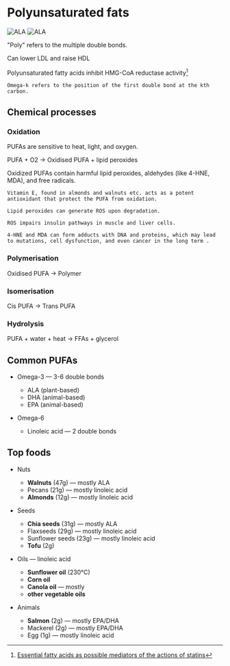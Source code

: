 # Polyunsaturated fats

![ALA](https://upload.wikimedia.org/wikipedia/commons/thumb/0/0f/ALAnumbering.svg/500px-ALAnumbering.svg.png)
![ALA](https://upload.wikimedia.org/wikipedia/commons/thumb/c/c5/Linolenic-acid-3D-vdW.png/500px-Linolenic-acid-3D-vdW.png)

"Poly" refers to the multiple double bonds.

Can lower LDL and raise HDL

Polyunsaturated fatty acids inhibit HMG-CoA reductase activity[^hmgcoareductase]

~~~admonish tip title="Omega-k"
Omega-k refers to the position of the first double bond at the kth carbon.
~~~

## Chemical processes

### Oxidation

PUFAs are sensitive to heat, light, and oxygen.

PUFA + O2 -> Oxidised PUFA + lipid peroxides

Oxidized PUFAs contain harmful lipid peroxides, aldehydes (like 4-HNE, MDA), and free radicals.

~~~admonish tip title="Vitamin E in foods"
Vitamin E, found in almonds and walnuts etc. acts as a potent antioxidant that protect the PUFA from oxidation.
~~~

~~~admonish warning title= "Insulin resistance"
Lipid peroxides can generate ROS upon degradation.

ROS impairs insulin pathways in muscle and liver cells. 
~~~

~~~admonish warning title="Genotoxic, cytotoxic"
4-HNE and MDA can form adducts with DNA and proteins, which may lead to mutations, cell dysfunction, and even cancer in the long term .
~~~

### Polymerisation

Oxidised PUFA -> Polymer

### Isomerisation

Cis PUFA -> Trans PUFA

### Hydrolysis

PUFA + water + heat -> FFAs + glycerol

## Common PUFAs

* Omega-3 — 3-6 double bonds

    * ALA (plant-based)
    * DHA (animal-based)
    * EPA (animal-based)

* Omega-6

    * Linoleic acid — 2 double bonds

## Top foods

* Nuts
    * **Walnuts** (47g) — mostly ALA
    * Pecans (21g) — mostly linoleic acid
    * **Almonds** (12g) — mostly linoleic acid

* Seeds
    * **Chia seeds** (31g) — mostly ALA
    * Flaxseeds (29g) — mostly linoleic acid
    * Sunflower seeds (23g) — mostly linoleic acid
    * **Tofu** (2g)
* Oils — linoleic acid
  * **Sunflower oil** (230°C)
  * **Corn oil**
  * **Canola oil** — mostly 
  * **other vegetable oils**
* Animals
    * **Salmon** (2g) — mostly EPA/DHA
    * Mackerel (2g) — mostly EPA/DHA
    * Egg (1g) — mostly linoleic acid

[^hmgcoareductase]: [Essential fatty acids as possible mediators of the actions of statins](https://pubmed.ncbi.nlm.nih.gov/11487306/#:~:text=Similarly%20to%20statins%2C%20polyunsaturated%20fatty,inhibit%20HMG%2DCoA%20reductase%20activity.)
